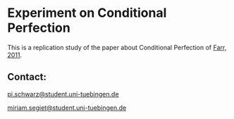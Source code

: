 # Experiment on Conditional Perfection

This is a replication study of the paper about Conditional Perfection of [Farr, 2011](https://ojs.ub.uni-konstanz.de/sub/index.php/sub/article/view/374).

## Contact:

pi.schwarz@student.uni-tuebingen.de

miriam.segiet@student.uni-tuebingen.de
